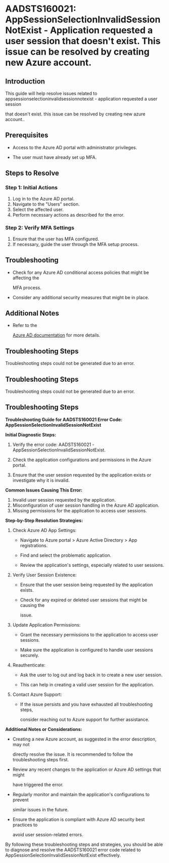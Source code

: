 
# AADSTS160021: AppSessionSelectionInvalidSessionNotExist - Application requested a user session that doesn't exist. This issue can be resolved by creating new Azure account.


## Introduction

This guide will help resolve issues related to
appsessionselectioninvalidsessionnotexist - application requested a user session

that doesn't exist. this issue can be resolved by creating new azure account..


## Prerequisites


* Access to the Azure AD portal with administrator privileges.

* The user must have already set up MFA.


## Steps to Resolve


### Step 1: Initial Actions

1. Log in to the Azure AD portal.
2. Navigate to the "Users" section.
3. Select the affected user.
4. Perform necessary actions as described for the error.


### Step 2: Verify MFA Settings

1. Ensure that the user has MFA configured.
2. If necessary, guide the user through the MFA setup process.


## Troubleshooting


* Check for any Azure AD conditional access policies that might be affecting the

  MFA process.

* Consider any additional security measures that might be in place.


## Additional Notes


* Refer to the

  [Azure AD 
documentation](https://learn.microsoft.com/en-us/azure/active-directory/)
  for more details.


## Troubleshooting Steps

Troubleshooting steps could not be generated due to an error.


## Troubleshooting Steps

Troubleshooting steps could not be generated due to an error.


## Troubleshooting Steps

**Troubleshooting Guide for AADSTS160021 Error Code:
AppSessionSelectionInvalidSessionNotExist**

**Initial Diagnostic Steps:** 

1. Verify the error code: AADSTS160021 -    
AppSessionSelectionInvalidSessionNotExist.

2. Check the application configurations and permissions in the Azure portal.
3. Ensure that the user session requested by the application exists or
   investigate why it is invalid.

**Common Issues Causing This Error:** 

1. Invalid user session requested by the application.
2. Misconfiguration of user session handling in the Azure AD application.
3. Missing permissions for the application to access user sessions.

**Step-by-Step Resolution Strategies:** 

1. Check Azure AD App Settings:

   * Navigate to Azure portal > Azure Active Directory > App registrations.

   * Find and select the problematic application.

   * Review the application's settings, especially related to user sessions.

2. Verify User Session Existence:

   * Ensure that the user session being requested by the application exists.

   * Check for any expired or deleted user sessions that might be causing the

     issue.

3. Update Application Permissions:

   * Grant the necessary permissions to the application to access user sessions.

   * Make sure the application is configured to handle user sessions securely.

4. Reauthenticate:

   * Ask the user to log out and log back in to create a new user session.

   * This can help in creating a valid user session for the application.

5. Contact Azure Support:
   * If the issue persists and you have exhausted all troubleshooting steps,

     consider reaching out to Azure support for further assistance.

**Additional Notes or Considerations:**


* Creating a new Azure account, as suggested in the error description, may not

  directly resolve the issue. It is recommended to follow the troubleshooting
  steps first.

* Review any recent changes to the application or Azure AD settings that might

  have triggered the error.

* Regularly monitor and maintain the application's configurations to prevent

  similar issues in the future.

* Ensure the application is compliant with Azure AD security best practices to

  avoid user session-related errors.

By following these troubleshooting steps and strategies, you should be able to
diagnose and resolve the AADSTS160021 error code related to
AppSessionSelectionInvalidSessionNotExist effectively.